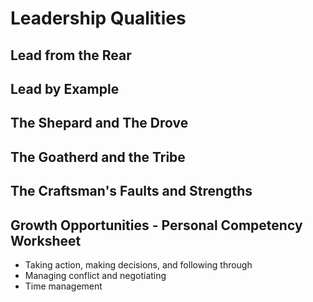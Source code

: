 # Leadership Qualities

## Lead from the Rear

## Lead by Example

## The Shepard and The Drove

## The Goatherd and the Tribe

## The Craftsman's Faults and Strengths

## Growth Opportunities - Personal Competency Worksheet 

- Taking action, making decisions, and following through
- Managing conflict and negotiating
- Time management

